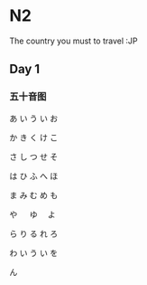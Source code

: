 # N2
The country you must to travel :JP  
## Day 1 
### 五十音图

あ い う い お　　

か き く け こ　　

さ し つ せ そ 　

は ひ ふ へ ほ 　

ま み む め も 　

や 　 ゆ 　よ 　

ら り る れ ろ　　

わ い う い を 　

ん
